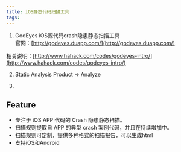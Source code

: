 ```yaml
---
title: iOS静态代码扫描工具
tags:
---
```


1. GodEyes
iOS源代码crash隐患静态扫描工具  
官网：[http://godeyes.duapp.com/](http://godeyes.duapp.com/)

相关说明：[http://www.hahack.com/codes/godeyes-intro/](http://www.hahack.com/codes/godeyes-intro/)

2. Static Analysis
Product -> Analyze

3.
## Feature
* 专注于 iOS APP 代码的 Crash 隐患静态扫描。
* 扫描规则提取自 APP 的典型 crash 案例代码，并且在持续增加中。
* 扫描规则可定制，提供多种格式的扫描报告，可以生成html
* 支持iOS和Android
